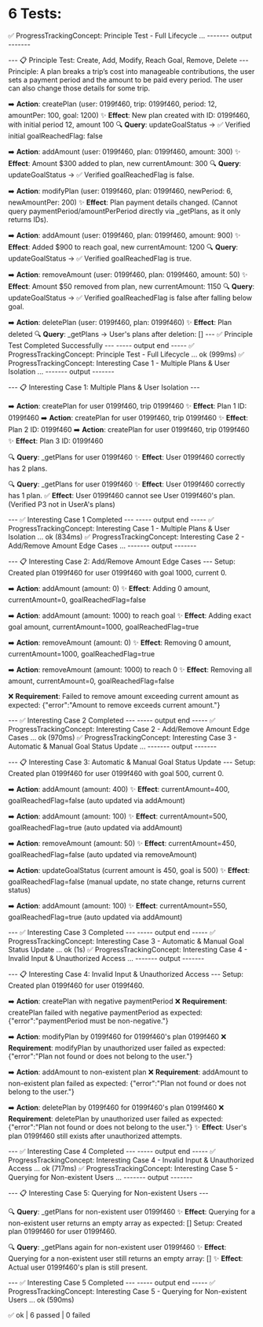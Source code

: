 
# 6 Tests: 

✅ ProgressTrackingConcept: Principle Test - Full Lifecycle ...
------- output -------

--- 📋 Principle Test: Create, Add, Modify, Reach Goal, Remove, Delete ---
Principle: A plan breaks a trip’s cost into manageable contributions, the user sets a payment period and the amount to be paid every period. The user can also change those details for some trip.

➡️ **Action**: createPlan (user: 0199f460, trip: 0199f460, period: 12, amountPer: 100, goal: 1200)
✨ **Effect**: New plan created with ID: 0199f460, with initial period 12, amount 100
🔍 **Query**: updateGoalStatus -> ✅ Verified initial goalReachedFlag: false

➡️ **Action**: addAmount (user: 0199f460, plan: 0199f460, amount: 300)
✨ **Effect**: Amount $300 added to plan, new currentAmount: 300
🔍 **Query**: updateGoalStatus -> ✅ Verified goalReachedFlag is false.

➡️ **Action**: modifyPlan (user: 0199f460, plan: 0199f460, newPeriod: 6, newAmountPer: 200)
✨ **Effect**: Plan payment details changed. (Cannot query paymentPeriod/amountPerPeriod directly via _getPlans, as it only returns IDs).

➡️ **Action**: addAmount (user: 0199f460, plan: 0199f460, amount: 900)
✨ **Effect**: Added $900 to reach goal, new currentAmount: 1200
🔍 **Query**: updateGoalStatus -> ✅ Verified goalReachedFlag is true.

➡️ **Action**: removeAmount (user: 0199f460, plan: 0199f460, amount: 50)
✨ **Effect**: Amount $50 removed from plan, new currentAmount: 1150
🔍 **Query**: updateGoalStatus -> ✅ Verified goalReachedFlag is false after falling below goal.

➡️ **Action**: deletePlan (user: 0199f460, plan: 0199f460)
✨ **Effect**: Plan deleted
🔍 **Query**: _getPlans -> User's plans after deletion: []
--- ✅ Principle Test Completed Successfully ---
----- output end -----
✅ ProgressTrackingConcept: Principle Test - Full Lifecycle ... ok (999ms)
✅ ProgressTrackingConcept: Interesting Case 1 - Multiple Plans & User Isolation ...
------- output -------

--- 📋 Interesting Case 1: Multiple Plans & User Isolation ---

➡️ **Action**: createPlan for user 0199f460, trip 0199f460
✨ **Effect**: Plan 1 ID: 0199f460
➡️ **Action**: createPlan for user 0199f460, trip 0199f460
✨ **Effect**: Plan 2 ID: 0199f460
➡️ **Action**: createPlan for user 0199f460, trip 0199f460
✨ **Effect**: Plan 3 ID: 0199f460

🔍 **Query**: _getPlans for user 0199f460
✨ **Effect**: User 0199f460 correctly has 2 plans.

🔍 **Query**: _getPlans for user 0199f460
✨ **Effect**: User 0199f460 correctly has 1 plan.
✅ **Effect**: User 0199f460 cannot see User 0199f460's plan. (Verified P3 not in UserA's plans)

--- ✅ Interesting Case 1 Completed ---
----- output end -----
✅ ProgressTrackingConcept: Interesting Case 1 - Multiple Plans & User Isolation ... ok (834ms)
✅ ProgressTrackingConcept: Interesting Case 2 - Add/Remove Amount Edge Cases ...
------- output -------

--- 📋 Interesting Case 2: Add/Remove Amount Edge Cases ---
Setup: Created plan 0199f460 for user 0199f460 with goal 1000, current 0.

➡️ **Action**: addAmount (amount: 0)
✨ **Effect**: Adding 0 amount, currentAmount=0, goalReachedFlag=false

➡️ **Action**: addAmount (amount: 1000) to reach goal
✨ **Effect**: Adding exact goal amount, currentAmount=1000, goalReachedFlag=true

➡️ **Action**: removeAmount (amount: 0)
✨ **Effect**: Removing 0 amount, currentAmount=1000, goalReachedFlag=true

➡️ **Action**: removeAmount (amount: 1000) to reach 0
✨ **Effect**: Removing all amount, currentAmount=0, goalReachedFlag=false

❌ **Requirement**: Failed to remove amount exceeding current amount as expected: {"error":"Amount to remove exceeds current amount."}

--- ✅ Interesting Case 2 Completed ---
----- output end -----
✅ ProgressTrackingConcept: Interesting Case 2 - Add/Remove Amount Edge Cases ... ok (970ms)
✅ ProgressTrackingConcept: Interesting Case 3 - Automatic & Manual Goal Status Update ...
------- output -------

--- 📋 Interesting Case 3: Automatic & Manual Goal Status Update ---
Setup: Created plan 0199f460 for user 0199f460 with goal 500, current 0.

➡️ **Action**: addAmount (amount: 400)
✨ **Effect**: currentAmount=400, goalReachedFlag=false (auto updated via addAmount)

➡️ **Action**: addAmount (amount: 100)
✨ **Effect**: currentAmount=500, goalReachedFlag=true (auto updated via addAmount)

➡️ **Action**: removeAmount (amount: 50)
✨ **Effect**: currentAmount=450, goalReachedFlag=false (auto updated via removeAmount)

➡️ **Action**: updateGoalStatus (current amount is 450, goal is 500)
✨ **Effect**: goalReachedFlag=false (manual update, no state change, returns current status)

➡️ **Action**: addAmount (amount: 100)
✨ **Effect**: currentAmount=550, goalReachedFlag=true (auto updated via addAmount)

--- ✅ Interesting Case 3 Completed ---
----- output end -----
✅ ProgressTrackingConcept: Interesting Case 3 - Automatic & Manual Goal Status Update ... ok (1s)
✅ ProgressTrackingConcept: Interesting Case 4 - Invalid Input & Unauthorized Access ...
------- output -------

--- 📋 Interesting Case 4: Invalid Input & Unauthorized Access ---
Setup: Created plan 0199f460 for user 0199f460.

➡️ **Action**: createPlan with negative paymentPeriod
❌ **Requirement**: createPlan failed with negative paymentPeriod as expected: {"error":"paymentPeriod must be non-negative."}

➡️ **Action**: modifyPlan by 0199f460 for 0199f460's plan 0199f460
❌ **Requirement**: modifyPlan by unauthorized user failed as expected: {"error":"Plan not found or does not belong to the user."}

➡️ **Action**: addAmount to non-existent plan
❌ **Requirement**: addAmount to non-existent plan failed as expected: {"error":"Plan not found or does not belong to the user."}

➡️ **Action**: deletePlan by 0199f460 for 0199f460's plan 0199f460
❌ **Requirement**: deletePlan by unauthorized user failed as expected: {"error":"Plan not found or does not belong to the user."}
✨ **Effect**: User's plan 0199f460 still exists after unauthorized attempts.

--- ✅ Interesting Case 4 Completed ---
----- output end -----
✅ ProgressTrackingConcept: Interesting Case 4 - Invalid Input & Unauthorized Access ... ok (717ms)
✅ ProgressTrackingConcept: Interesting Case 5 - Querying for Non-existent Users ...
------- output -------

--- 📋 Interesting Case 5: Querying for Non-existent Users ---

🔍 **Query**: _getPlans for non-existent user 0199f460
✨ **Effect**: Querying for a non-existent user returns an empty array as expected: []
Setup: Created plan 0199f460 for user 0199f460.

🔍 **Query**: _getPlans again for non-existent user 0199f460
✨ **Effect**: Querying for a non-existent user still returns an empty array: []
✨ **Effect**: Actual user 0199f460's plan is still present.

--- ✅ Interesting Case 5 Completed ---
----- output end -----
✅ ProgressTrackingConcept: Interesting Case 5 - Querying for Non-existent Users ... ok (590ms)

✅ ok | 6 passed | 0 failed
```